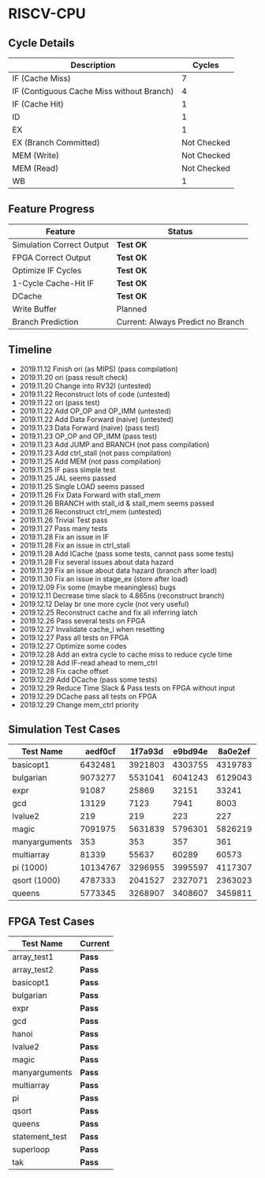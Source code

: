 # RISCV-CPU

## Cycle Details

Description|Cycles
----|----
IF (Cache Miss)|7
IF (Contiguous Cache Miss without Branch)|4
IF (Cache Hit)|1
ID|1
EX|1
EX (Branch Committed)|Not Checked
MEM (Write)|Not Checked
MEM (Read)|Not Checked
WB|1

## Feature Progress

Feature|Status
----|----
Simulation Correct Output|__Test OK__
FPGA Correct Output|__Test OK__
Optimize IF Cycles|__Test OK__
1-Cycle Cache-Hit IF|__Test OK__
DCache|__Test OK__
Write Buffer|Planned
Branch Prediction|Current: Always Predict no Branch

## Timeline

+ 2019.11.12 Finish ori (as MIPS) (pass compilation)
+ 2019.11.20 ori (pass result check)
+ 2019.11.20 Change into RV32I (untested)
+ 2019.11.22 Reconstruct lots of code (untested)
+ 2019.11.22 ori (pass test)
+ 2019.11.22 Add OP_OP and OP_IMM (untested)
+ 2019.11.22 Add Data Forward (naive) (untested)
+ 2019.11.23 Data Forward (naive) (pass test)
+ 2019.11.23 OP_OP and OP_IMM (pass test)
+ 2019.11.23 Add JUMP and BRANCH (not pass compilation)
+ 2019.11.23 Add ctrl_stall (not pass compilation)
+ 2019.11.25 Add MEM (not pass compilation)
+ 2019.11.25 IF pass simple test
+ 2019.11.25 JAL seems passed
+ 2019.11.25 Single LOAD seems passed
+ 2019.11.26 Fix Data Forward with stall_mem
+ 2019.11.26 BRANCH with stall_id & stall_mem seems passed
+ 2019.11.26 Reconstruct ctrl_mem (untested)
+ 2019.11.26 Trivial Test pass
+ 2019.11.27 Pass many tests
+ 2019.11.28 Fix an issue in IF
+ 2019.11.28 Fix an issue in ctrl_stall
+ 2019.11.28 Add ICache (pass some tests, cannot pass some tests)
+ 2019.11.28 Fix several issues about data hazard
+ 2019.11.29 Fix an issue about data hazard (branch after load)
+ 2019.11.30 Fix an issue in stage_ex (store after load)
+ 2019.12.09 Fix some (maybe meaningless) bugs
+ 2019.12.11 Decrease time slack to 4.865ns (reconstruct branch)
+ 2019.12.12 Delay br one more cycle (not very useful)
+ 2019.12.25 Reconstruct cache and fix all inferring latch
+ 2019.12.26 Pass several tests on FPGA
+ 2019.12.27 Invalidate cache_i when resetting
+ 2019.12.27 Pass all tests on FPGA
+ 2019.12.27 Optimize some codes
+ 2019.12.28 Add an extra cycle to cache miss to reduce cycle time
+ 2019.12.28 Add IF-read ahead to mem_ctrl
+ 2019.12.28 Fix cache offset
+ 2019.12.29 Add DCache (pass some tests)
+ 2019.12.29 Reduce Time Slack & Pass tests on FPGA without input
+ 2019.12.29 DCache pass all tests on FPGA
+ 2019.12.29 Change mem_ctrl priority

## Simulation Test Cases

Test Name|aedf0cf|1f7a93d|e9bd94e|8a0e2ef|358a5cf|b833ffa|Current
----|----|----|----|----|----|----|----
basicopt1|6432481|3921803|4303755|4319783|3586405|2124699|2390181
bulgarian|9073277|5531041|6041243|6129043|5436831|3195399|2762323
expr|91087|25869|32151|33241|30895|24479|24535
gcd|13129|7123|7941|8003|7171|4667|4675
lvalue2|219|219|223|227|199|199|243
magic|7091975|5631839|5796301|5826219|5400941|3123099|2376481
manyarguments|353|353|357|361|327|327|385
multiarray|81339|55637|60289|60573|51309|37267|42659
pi (1000)|10134767|3296955|3995597|4117307|3775945|2565651|2554391
qsort (1000)|4787333|2041527|2327071|2363023|2165759|1271419|1212889
queens|5773345|3268907|3408607|3459811|3298751|2106301|1384893

## FPGA Test Cases

Test Name|Current
----|----
array_test1|__Pass__
array_test2|__Pass__
basicopt1|__Pass__
bulgarian|__Pass__
expr|__Pass__
gcd|__Pass__
hanoi|__Pass__
lvalue2|__Pass__
magic|__Pass__
manyarguments|__Pass__
multiarray|__Pass__
pi|__Pass__
qsort|__Pass__
queens|__Pass__
statement_test|__Pass__
superloop|__Pass__
tak|__Pass__

